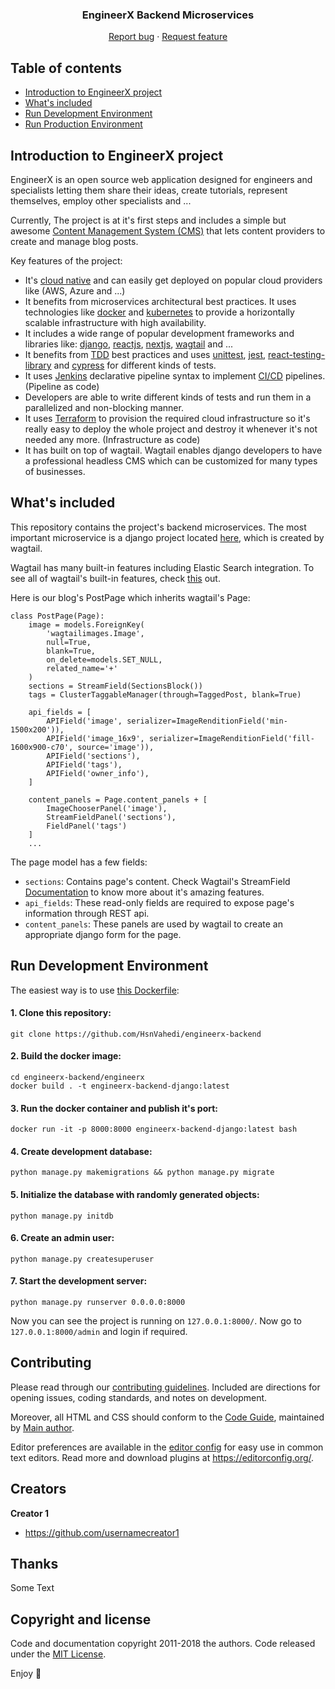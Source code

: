 <p align="center">

  <h3 align="center">EngineerX Backend Microservices</h3>

  <p align="center">
    <a href="https://github.com/HsnVahedi/engineerx-backend/issues/new">Report bug</a>
    ·
    <a href="https://github.com/HsnVahedi/engineerx-backend/issues/new">Request feature</a>
  </p>
</p>


## Table of contents

- [Introduction to EngineerX project](#introduction-to-engineerx-project)
- [What's included](#whats-included)
- [Run Development Environment](#run-development-environment)
- [Run Production Environment](#run-production-environment)


## Introduction to EngineerX project

EngineerX is an open source web application designed for engineers and specialists letting them share their ideas, create tutorials, represent themselves, employ other specialists and ...

Currently, The project is at it's first steps and includes a simple but awesome [Content Management System (CMS)](https://en.wikipedia.org/wiki/Content_management_system) that lets content providers to create and manage blog posts.

Key features of the project:

- It's [cloud native](https://en.wikipedia.org/wiki/Cloud_native_computing) and can easily get deployed on popular cloud providers like (AWS, Azure and ...)
- It benefits from microservices architectural best practices. It uses technologies like [docker](https://www.docker.com/) and [kubernetes](https://kubernetes.io/) to provide a horizontally scalable infrastructure with high availability.
- It includes a wide range of popular development frameworks and libraries like: [django](https://www.djangoproject.com/), [reactjs](https://reactjs.org/), [nextjs](https://nextjs.org/), [wagtail](https://wagtail.io/) and ...
- It benefits from [TDD](https://en.wikipedia.org/wiki/Test-driven_development) best practices and uses [unittest](https://docs.python.org/3/library/unittest.html#module-unittest), [jest](https://jestjs.io/), [react-testing-library](https://testing-library.com/docs/react-testing-library/intro/) and [cypress](https://www.cypress.io/) for different kinds of tests.
- It uses [Jenkins](https://www.jenkins.io/) declarative pipeline syntax to implement [CI/CD](https://en.wikipedia.org/wiki/CI/CD) pipelines. (Pipeline as code)
- Developers are able to write different kinds of tests and run them in a parallelized and non-blocking manner.
- It uses [Terraform](https://www.terraform.io/) to provision the required cloud infrastructure so it's really easy to deploy the whole project and destroy it whenever it's not needed any more. (Infrastructure as code)
- It has built on top of wagtail. Wagtail enables django developers to have a professional headless CMS which can be customized for many types of businesses.

## What's included
This repository contains the project's backend microservices. The most important microservice is a django project located [here](https://github.com/HsnVahedi/engineerx-backend/tree/main/engineerx), which is created by wagtail.

Wagtail has many built-in features including Elastic Search integration. To see all of wagtail's built-in features, check [this](https://wagtail.io/features/#) out.

Here is our blog's PostPage which inherits wagtail's Page:

    class PostPage(Page):
        image = models.ForeignKey(
            'wagtailimages.Image',
            null=True,
            blank=True,
            on_delete=models.SET_NULL,
            related_name='+'
        )
        sections = StreamField(SectionsBlock())
        tags = ClusterTaggableManager(through=TaggedPost, blank=True)

        api_fields = [
            APIField('image', serializer=ImageRenditionField('min-1500x200')),
            APIField('image_16x9', serializer=ImageRenditionField('fill-1600x900-c70', source='image')),
            APIField('sections'),
            APIField('tags'),
            APIField('owner_info'),
        ]

        content_panels = Page.content_panels + [
            ImageChooserPanel('image'),
            StreamFieldPanel('sections'),
            FieldPanel('tags')
        ]
        ...

The page model has a few fields:

- `sections`: Contains page's content. Check Wagtail's StreamField [Documentation](https://docs.wagtail.io/en/stable/topics/streamfield.html) to know more about it's amazing features.
- `api_fields`: These read-only fields are required to expose page's information through REST api.
- `content_panels`: These panels are used by wagtail to create an appropriate django form for the page.


## Run Development Environment

The easiest way is to use [this Dockerfile](https://github.com/HsnVahedi/engineerx-backend/blob/main/engineerx/Dockerfile):

#### 1. Clone this repository:
    git clone https://github.com/HsnVahedi/engineerx-backend
#### 2. Build the docker image:
    cd engineerx-backend/engineerx
    docker build . -t engineerx-backend-django:latest
#### 3. Run the docker container and publish it's port:
    docker run -it -p 8000:8000 engineerx-backend-django:latest bash
#### 4. Create development database:
    python manage.py makemigrations && python manage.py migrate
#### 5. Initialize the database with randomly generated objects:
    python manage.py initdb
#### 6. Create an admin user:
    python manage.py createsuperuser
#### 7. Start the development server:
    python manage.py runserver 0.0.0.0:8000
    
Now you can see the project is running on `127.0.0.1:8000/`. Now go to `127.0.0.1:8000/admin` and login if required.

## Contributing

Please read through our [contributing guidelines](https://reponame/blob/master/CONTRIBUTING.md). Included are directions for opening issues, coding standards, and notes on development.

Moreover, all HTML and CSS should conform to the [Code Guide](https://github.com/mdo/code-guide), maintained by [Main author](https://github.com/usernamemainauthor).

Editor preferences are available in the [editor config](https://reponame/blob/master/.editorconfig) for easy use in common text editors. Read more and download plugins at <https://editorconfig.org/>.

## Creators

**Creator 1**

- <https://github.com/usernamecreator1>

## Thanks

Some Text

## Copyright and license

Code and documentation copyright 2011-2018 the authors. Code released under the [MIT License](https://reponame/blob/master/LICENSE).

Enjoy :metal:
